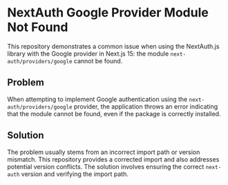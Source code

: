 # NextAuth Google Provider Module Not Found

This repository demonstrates a common issue when using the NextAuth.js library with the Google provider in Next.js 15: the module `next-auth/providers/google` cannot be found.

## Problem

When attempting to implement Google authentication using the `next-auth/providers/google` provider, the application throws an error indicating that the module cannot be found, even if the package is correctly installed.

## Solution

The problem usually stems from an incorrect import path or version mismatch.  This repository provides a corrected import and also addresses potential version conflicts.  The solution involves ensuring the correct `next-auth` version and verifying the import path.